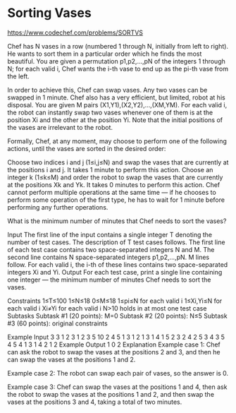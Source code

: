 # Sorting Vases 

https://www.codechef.com/problems/SORTVS

Chef has N vases in a row (numbered 1 through N, initially from left to right). He wants to sort them in a particular order which he finds the most beautiful. You are given a permutation p1,p2,…,pN of the integers 1 through N; for each valid i, Chef wants the i-th vase to end up as the pi-th vase from the left.

In order to achieve this, Chef can swap vases. Any two vases can be swapped in 1 minute. Chef also has a very efficient, but limited, robot at his disposal. You are given M pairs (X1,Y1),(X2,Y2),…,(XM,YM). For each valid i, the robot can instantly swap two vases whenever one of them is at the position Xi and the other at the position Yi. Note that the initial positions of the vases are irrelevant to the robot.

Formally, Chef, at any moment, may choose to perform one of the following actions, until the vases are sorted in the desired order:

Choose two indices i and j (1≤i,j≤N) and swap the vases that are currently at the positions i and j. It takes 1 minute to perform this action.
Choose an integer k (1≤k≤M) and order the robot to swap the vases that are currently at the positions Xk and Yk. It takes 0 minutes to perform this action.
Chef cannot perform multiple operations at the same time ― if he chooses to perform some operation of the first type, he has to wait for 1 minute before performing any further operations.

What is the minimum number of minutes that Chef needs to sort the vases?

Input
The first line of the input contains a single integer T denoting the number of test cases. The description of T test cases follows.
The first line of each test case contains two space-separated integers N and M.
The second line contains N space-separated integers p1,p2,…,pN.
M lines follow. For each valid i, the i-th of these lines contains two space-separated integers Xi and Yi.
Output
For each test case, print a single line containing one integer ― the minimum number of minutes Chef needs to sort the vases.

Constraints
1≤T≤100
1≤N≤18
0≤M≤18
1≤pi≤N for each valid i
1≤Xi,Yi≤N for each valid i
Xi≠Yi for each valid i
N>10 holds in at most one test case
Subtasks
Subtask #1 (20 points): M=0
Subtask #2 (20 points): N≤5
Subtask #3 (60 points): original constraints

Example Input
3
3 1
2 3 1
2 3
5 10
2 4 5 1 3
1 2
1 3
1 4
1 5
2 3
2 4
2 5
3 4
3 5
4 5
4 1
3 1 4 2
1 2
Example Output
1
0
2
Explanation
Example case 1: Chef can ask the robot to swap the vases at the positions 2 and 3, and then he can swap the vases at the positions 1 and 2.

Example case 2: The robot can swap each pair of vases, so the answer is 0.

Example case 3: Chef can swap the vases at the positions 1 and 4, then ask the robot to swap the vases at the positions 1 and 2, and then swap the vases at the positions 3 and 4, taking a total of two minutes.
